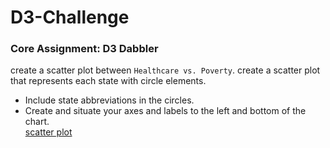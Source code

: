 # D3-Challenge
### Core Assignment: D3 Dabbler
create a scatter plot between `Healthcare vs. Poverty`.
create a scatter plot that represents each state with circle elements.
* Include state abbreviations in the circles.
* Create and situate your axes and labels to the left and bottom of the chart.<br>
[scatter plot](D3_data_journalism/index.html)
